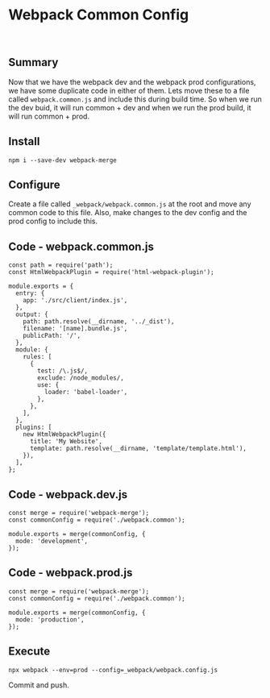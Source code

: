 # Webpack Common Config

&nbsp;

## Summary

Now that we have the webpack dev and the webpack prod configurations, we have some duplicate code in either of them. Lets move these to a file called `webpack.common.js` and include this during build time. So when we run the dev buid, it will run common + dev and when we run the prod build, it will run common + prod.

## Install
`npm i --save-dev webpack-merge`

## Configure

Create a file called `_webpack/webpack.common.js` at the root and move any common code to this file. Also, make changes to the dev config and the prod config to include this.

## Code - webpack.common.js

    const path = require('path');
    const HtmlWebpackPlugin = require('html-webpack-plugin');

    module.exports = {
      entry: {
        app: './src/client/index.js',
      },
      output: {
        path: path.resolve(__dirname, '../_dist'),
        filename: '[name].bundle.js',
        publicPath: '/',
      },
      module: {
        rules: [
          {
            test: /\.js$/,
            exclude: /node_modules/,
            use: {
              loader: 'babel-loader',
            },
          },
        ],
      },
      plugins: [
        new HtmlWebpackPlugin({
          title: 'My Website',
          template: path.resolve(__dirname, 'template/template.html'),
        }),
      ],
    };

## Code - webpack.dev.js

    const merge = require('webpack-merge');
    const commonConfig = require('./webpack.common');

    module.exports = merge(commonConfig, {
      mode: 'development',
    });

## Code - webpack.prod.js

    const merge = require('webpack-merge');
    const commonConfig = require('./webpack.common');

    module.exports = merge(commonConfig, {
      mode: 'production',
    });

## Execute

`npx webpack --env=prod --config=_webpack/webpack.config.js`


Commit and push.